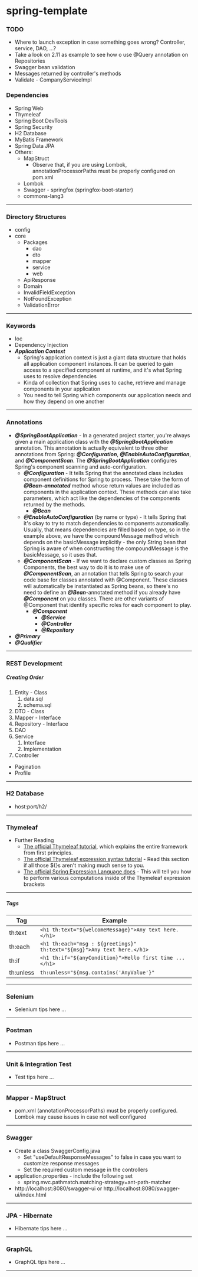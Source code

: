 # spring-template

### TODO
* Where to launch exception in case something goes wrong? Controller, service, DAO, ...?
* Take a look on 2.11 as example to see how o use @Query annotation on Repositories
* Swagger bean validation
* Messages returned by controller's methods
* Validate - CompanyServiceImpl

### Dependencies
* Spring Web
* Thymeleaf
* Spring Boot DevTools
* Spring Security
* H2 Database
* MyBatis Framework
* Spring Data JPA
* Others:
  * MapStruct
    * Observe that, if you are using Lombok, annotationProcessorPaths must be properly configured on pom.xml
  * Lombok
  * Swagger - springfox (springfox-boot-starter)
  * commons-lang3
---
### Directory Structures
* config
* core
  * Packages
    * dao
    * dto
    * mapper
    * service
    * web
  * ApiResponse
  * Domain
  * InvalidFieldException
  * NotFoundException
  * ValidationError

---
### Keywords
* Ioc
* Dependency Injection
* **_Application Context_**
  * Spring's application context is just a giant data structure that holds all application component instances. It can be queried to gain access to a specified component at runtime, and it's what Spring uses to resolve dependencies
  * Kinda of collection that Spring uses to cache, retrieve and manage components in your application
  * You need to tell Spring which components our application needs and how they depend on one another
---
### Annotations
* **_@SpringBootApplication_** - In a generated project starter, you're always given a main application class with the **_@SpringBootApplication_** annotation. This annotation is actually equivalent to three other annotations from Spring: **_@Configuration_**, **_@EnableAutoConfiguration_**, and **_@ComponentScan_**. The **_@SpringBootApplication_** configures Spring's component scanning and auto-configuration.
  * **_@Configuration_** - It tells Spring that the annotated class includes component definitions for Spring to process. These take the form of **_@Bean-annotated_** method whose return values are included as components in the application context. These methods can also take parameters, which act like the dependencies of the components returned by the methods.
    * **_@Bean_**
  * **_@EnableAutoConfiguration_** (by name or type) - It tells Spring that it's okay to try to match dependencies to components automatically. Usually, that means dependencies are filled based on type, so in the example above, we have the compoundMessage method which depends on the basicMessage implicitly - the only String bean that Spring is aware of when constructing the compoundMessage is the basicMessage, so it uses that.
  * **_@ComponentScan_** - If we want to declare custom classes as Spring Components, the best way to do it is to make use of **_@ComponentScan_**, an annotation that tells Spring to search your code base for classes annotated with @Component. These classes will automatically be instantiated as Spring beans, so there's no need to define an **_@Bean_**-annotated method if you already have **_@Component_** on you classes. There are other variants of @Component that identify specific roles for each component to play.
    * **_@Component_**
      * **_@Service_**
      * **_@Controller_**
      * **_@Repository_**
* **_@Primary_**
* **_@Qualifier_**
---
### REST Development
##### Creating Order
1. Entity - Class
   1. data.sql
   2. schema.sql
2. DTO - Class
3. Mapper - Interface
4. Repository - Interface
5. DAO
6. Service
   1. Interface
   2. Implementation
7. Controller

* Pagination
* Profile
---
### H2 Database
* host:port/h2/
---
### Thymeleaf
* Further Reading
  * [The official Thymeleaf tutorial](https://www.thymeleaf.org/doc/tutorials/3.0/usingthymeleaf.html#introducing-thymeleaf), which explains the entire framework from first principles.
  * [The official Thymeleaf expression syntax tutorial](https://www.thymeleaf.org/doc/tutorials/3.0/usingthymeleaf.html#standard-expression-syntax) - Read this section if all those ${}s aren't making much sense to you.
  * [The official Spring Expression Language docs](https://docs.spring.io/spring-framework/docs/4.3.10.RELEASE/spring-framework-reference/html/expressions.html) - This will tell you how to perform various computations inside of the Thymeleaf expression brackets
---
##### Tags
|Tag|Example|
|---|-------|
|th:text|```<h1 th:text="${welcomeMessage}">Any text here.</h1>```|
|th:each|```<h1 th:each="msg : ${greetings}" th:text="${msg}">Any text here.</h1>```|
|th:if|```<h1 th:if="${anyCondition}">Hello first time ...</h1>```|
|th:unless|```th:unless="${msg.contains('AnyValue'}"```|
---
### Selenium
* Selenium tips here ...
---
### Postman
* Postman tips here ...
---
### Unit & Integration Test
* Test tips here ...
---
### Mapper - MapStruct
* pom.xml (annotationProcessorPaths) must be properly configured. Lombok may cause issues in case not well configured
---
### Swagger
* Create a class SwaggerConfig.java
  * Set "useDefaultResponseMessages" to false in case you want to customize response messages
  * Set the required custom message in the controllers
* application.properties - include the following set
  * spring.mvc.pathmatch.matching-strategy=ant-path-matcher
* http://localhost:8080/swagger-ui or http://localhost:8080/swagger-ui/index.html
---
### JPA - Hibernate
* Hibernate tips here ...
---
### GraphQL
* GraphQL tips here ...
---